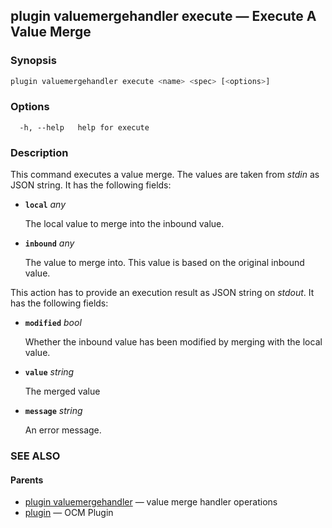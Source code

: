 ## plugin valuemergehandler execute &mdash; Execute A Value Merge

### Synopsis

```bash
plugin valuemergehandler execute <name> <spec> [<options>]
```

### Options

```
  -h, --help   help for execute
```

### Description

This command executes a value merge. The values are taken from *stdin* as JSON
string. It has the following fields:

- **<code>local</code>** *any*

  The local value to merge into the inbound value.

- **<code>inbound</code>** *any*

  The value to merge into. This value is based on the original inbound value.

This action has to provide an execution result as JSON string on *stdout*. It has the
following fields:

- **<code>modified</code>** *bool*

  Whether the inbound value has been modified by merging with the local value.

- **<code>value</code>** *string*

  The merged value

- **<code>message</code>** *string*

  An error message.

### SEE ALSO

#### Parents

* [plugin valuemergehandler](plugin_valuemergehandler.md)	 &mdash; value merge handler operations
* [plugin](plugin.md)	 &mdash; OCM Plugin
